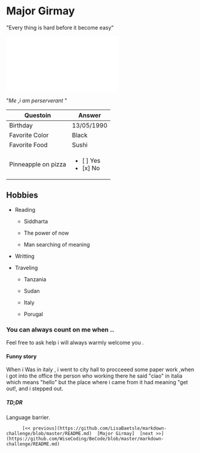 # Major Girmay

"Every thing is hard before it become easy"

![](image/https://github.com/MajorGirmay/Markdown-challenge/blob/master/maji.html)
 
"_Me ,i am perserverant_ "

Questoin | Answer
------------ | -------------
Birthday | 13/05/1990
Favorite Color | Black
Favorite Food | Sushi
Pinneapple on pizza | <ul><li>[ ] Yes</li><li>[x] No</li></ul>

## Hobbies 

* Reading
	
	* Siddharta
	
	* The power of now 
	
	* Man searching of meaning 
* Writting 

* Traveling
	
	* Tanzania
	
	* Sudan
	
	* Italy
	
	* Porugal

### You can always count on me when ..
  
 Feel free to ask help i will always warmly welcome you .

#### Funny story

When i Was in italy , i went to city hall to procceeed some paper work ,when i got into the office the person who working there he said "ciao" in italia which means "hello" but the place where i came from it had meaning "get out!, and i stepped out.

##### TD;DR

Language barrier.


          [<< previous](https://github.com/LisaBaetsle/markdown-challenge/blob/master/README.md)  [Major Girmay]  [next >>](https://github.com/WiseCoding/BeCode/blob/master/markdown-challenge/README.md)

